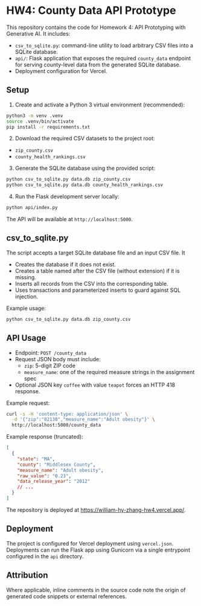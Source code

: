 # HW4: County Data API Prototype

This repository contains the code for Homework 4: API Prototyping with Generative AI. It includes:

- `csv_to_sqlite.py`: command-line utility to load arbitrary CSV files into a SQLite database.
- `api/`: Flask application that exposes the required `county_data` endpoint for serving county-level data from the generated SQLite database.
- Deployment configuration for Vercel.

## Setup

1. Create and activate a Python 3 virtual environment (recommended):

```bash
python3 -m venv .venv
source .venv/bin/activate
pip install -r requirements.txt
```

2. Download the required CSV datasets to the project root:

- `zip_county.csv`
- `county_health_rankings.csv`

3. Generate the SQLite database using the provided script:

```bash
python csv_to_sqlite.py data.db zip_county.csv
python csv_to_sqlite.py data.db county_health_rankings.csv
```

4. Run the Flask development server locally:

```bash
python api/index.py
```

The API will be available at `http://localhost:5000`.

## csv_to_sqlite.py

The script accepts a target SQLite database file and an input CSV file. It

- Creates the database if it does not exist.
- Creates a table named after the CSV file (without extension) if it is missing.
- Inserts all records from the CSV into the corresponding table.
- Uses transactions and parameterized inserts to guard against SQL injection.

Example usage:

```bash
python csv_to_sqlite.py data.db zip_county.csv
```

## API Usage

- Endpoint: `POST /county_data`
- Request JSON body must include:
  - `zip`: 5-digit ZIP code
  - `measure_name`: one of the required measure strings in the assignment spec
- Optional JSON key `coffee` with value `teapot` forces an HTTP 418 response.

Example request:

```bash
curl -s -H 'content-type: application/json' \
  -d '{"zip":"02138","measure_name":"Adult obesity"}' \
  http://localhost:5000/county_data
```

Example response (truncated):

```json
[
  {
    "state": "MA",
    "county": "Middlesex County",
    "measure_name": "Adult obesity",
    "raw_value": "0.23",
    "data_release_year": "2012"
    // ...
  }
]
```

The repository is deployed at https://william-hy-zhang-hw4.vercel.app/.

## Deployment

The project is configured for Vercel deployment using `vercel.json`. Deployments can run the Flask app using Gunicorn via a single entrypoint configured in the `api` directory.

## Attribution

Where applicable, inline comments in the source code note the origin of generated code snippets or external references.
